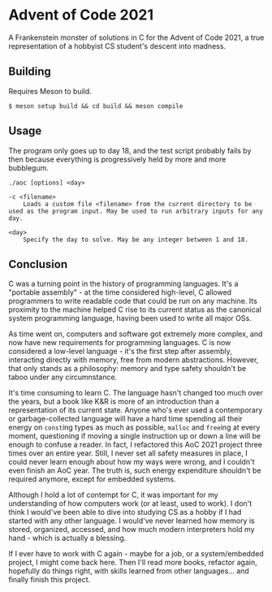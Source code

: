 # Advent of Code 2021

A Frankenstein monster of solutions in C for the Advent of Code 2021, a true representation of a hobbyist CS student's descent into madness.

## Building

Requires Meson to build.

```
$ meson setup build && cd build && meson compile
```


## Usage

The program only goes up to day 18, and the test script probably fails by then because everything is progressively held by more and more bubblegum.

```
./aoc [options] <day>

-c <filename>
	Loads a custom file <filename> from the current directory to be used as the program input. May be used to run arbitrary inputs for any day.

<day>
	Specify the day to solve. May be any integer between 1 and 18.
```

## Conclusion

C was a turning point in the history of programming languages. It's a "portable assembly" - at the time considered high-level, C allowed programmers to write readable code that could be run on any machine. Its proximity to the machine helped C rise to its current status as the canonical system programming language, having been used to write all major OSs.

As time went on, computers and software got extremely more complex, and now have new requirements for programming languages. C is now considered a low-level language - it's the first step after assembly, interacting directly with memory, free from modern abstractions. However, that only stands as a philosophy: memory and type safety shouldn't be taboo under any circumnstance.

It's time consuming to learn C. The language hasn't changed too much over the years, but a book like K&R is more of an introduction than a representation of its current state. Anyone who's ever used a contemporary or garbage-collected language will have a hard time spending all their energy on `const`ing types as much as possible, `malloc` and `free`ing at every moment, questioning if moving a single instruction up or down a line will be enough to confuse a reader. In fact, I refactored this AoC 2021 project three times over an entire year. Still, I never set all safety measures in place, I could never learn enough about how my ways were wrong, and I couldn't even finish an AoC year. The truth is, such energy expenditure shouldn't be required anymore, except for embedded systems. 

Although I hold a lot of contempt for C, it was important for my understanding of how computers work (or at least, used to work). I don't think I would've been able to dive into studying CS as a hobby if I had started with any other language. I would've never learned how memory is stored, organized, accessed, and how much modern interpreters hold my hand - which is actually a blessing.

If I ever have to work with C again - maybe for a job, or a system/embedded project, I might come back here. Then I'll read more books, refactor again, hopefully do things right, with skills learned from other languages... and finally finish this project.
